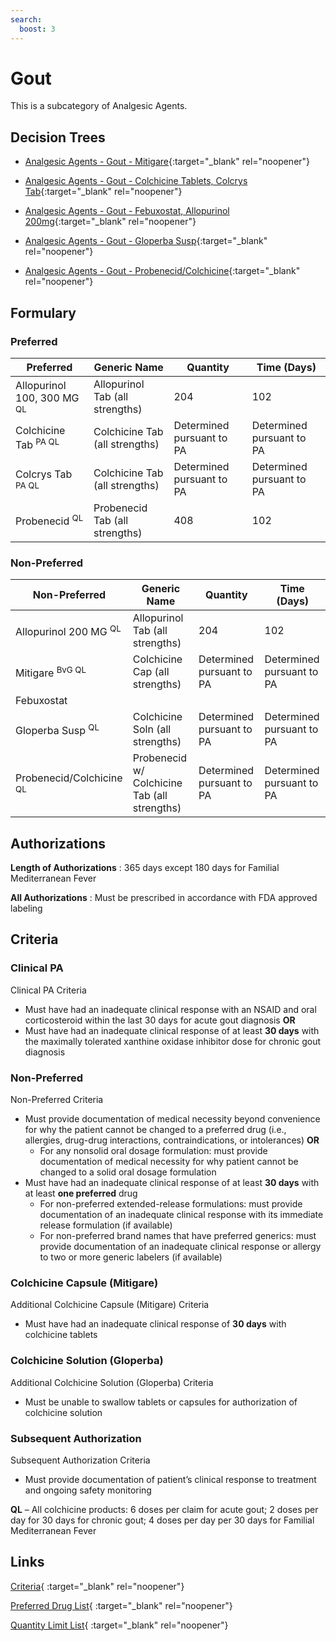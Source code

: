 ```yaml
---
search:
  boost: 3
---
```


# Gout

This is a subcategory of Analgesic Agents.

## Decision Trees

- [Analgesic Agents - Gout - Mitigare](https://forms.office.com/Pages/ResponsePage.aspx?id=nPhjxpvvj0G9PUHkbAzgaN9UYz8EqmlIs3_TYn4TbXBUQldMQ1JLVlg4UEJKOUlBOTdYTE1DWlhHRSQlQCN0PWcu){:target="_blank" rel="noopener"}

- [Analgesic Agents - Gout - Colchicine Tablets, Colcrys Tab](https://forms.office.com/Pages/ResponsePage.aspx?id=nPhjxpvvj0G9PUHkbAzgaN9UYz8EqmlIs3_TYn4TbXBUODMwUDJNWE9MMzBMRDdMVllJWEpBWU9JRCQlQCN0PWcu){:target="_blank" rel="noopener"}

- [Analgesic Agents - Gout - Febuxostat, Allopurinol 200mg](https://forms.office.com/Pages/ResponsePage.aspx?id=nPhjxpvvj0G9PUHkbAzgaN9UYz8EqmlIs3_TYn4TbXBUOUlUQjlSTUIxNjRaNExLMjZFN0RUNTlZRSQlQCN0PWcu){:target="_blank" rel="noopener"}

- [Analgesic Agents - Gout - Gloperba Susp](https://forms.office.com/Pages/ResponsePage.aspx?id=nPhjxpvvj0G9PUHkbAzgaN9UYz8EqmlIs3_TYn4TbXBUM0tTRVpKOVNCQUNNQU1OMkhOWDU4UlVXTyQlQCN0PWcu){:target="_blank" rel="noopener"}

- [Analgesic Agents - Gout - Probenecid/Colchicine](https://forms.office.com/Pages/ResponsePage.aspx?id=nPhjxpvvj0G9PUHkbAzgaN9UYz8EqmlIs3_TYn4TbXBUMUVWMjlORzhKVjk3TEoyQVpXVjM2NVVFRyQlQCN0PWcu){:target="_blank" rel="noopener"}

## Formulary

### Preferred

| Preferred                             | Generic Name                    | Quantity                  | Time (Days)               |
|---------------------------------------|---------------------------------|---------------------------|---------------------------|
| Allopurinol 100, 300 MG <sup>QL</sup> | Allopurinol Tab (all strengths) | 204                       | 102                       |
| Colchicine Tab <sup>PA QL</sup>       | Colchicine Tab (all strengths)  | Determined pursuant to PA | Determined pursuant to PA |
| Colcrys Tab <sup>PA QL</sup>              | Colchicine Tab (all strengths)  | Determined pursuant to PA | Determined pursuant to PA |
| Probenecid <sup>QL</sup>              | Probenecid Tab (all strengths)  | 408                       | 102                       |

### Non-Preferred

| Non-Preferred                       | Generic Name                                 | Quantity                  | Time (Days)               |
|-------------------------------------|----------------------------------------------|---------------------------|---------------------------|
| Allopurinol 200 MG <sup>QL</sup>    | Allopurinol Tab (all strengths)              | 204                       | 102                       |                                    |                           |
| Mitigare <sup>BvG QL</sup>          | Colchicine Cap (all strengths)               | Determined pursuant to PA | Determined pursuant to PA |
| Febuxostat                          |                                              |                           |                           |
| Gloperba Susp <sup>QL</sup>         | Colchicine Soln (all strengths)              | Determined pursuant to PA | Determined pursuant to PA |
| Probenecid/Colchicine <sup>QL</sup> | Probenecid w/ Colchicine Tab (all strengths) | Determined pursuant to PA | Determined pursuant to PA |

## Authorizations

**Length of Authorizations** : 365 days except 180 days for Familial Mediterranean Fever

**All Authorizations** : Must be prescribed in accordance with FDA approved labeling

## Criteria

### Clinical PA

Clinical PA Criteria

-   Must have had an inadequate clinical response with an NSAID and oral corticosteroid within the last 30 days for acute gout diagnosis **OR**
-   Must have had an inadequate clinical response of at least **30 days** with the maximally tolerated xanthine oxidase inhibitor dose for chronic gout diagnosis

### Non-Preferred

Non-Preferred Criteria

-   Must provide documentation of medical necessity beyond convenience for why the patient cannot be changed to a preferred drug (i.e., allergies, drug-drug interactions, contraindications, or intolerances) **OR**
    -   For any nonsolid oral dosage formulation: must provide documentation of medical necessity for why patient cannot be changed to a solid oral dosage formulation
-   Must have had an inadequate clinical response of at least **30 days** with at least **one preferred** drug
    -   For non-preferred extended-release formulations: must provide documentation of an inadequate clinical response with its immediate release formulation (if available)
    -   For non-preferred brand names that have preferred generics: must provide documentation of an inadequate clinical response or allergy to two or more generic labelers (if available)

### Colchicine Capsule (Mitigare)

Additional Colchicine Capsule (Mitigare) Criteria

-   Must have had an inadequate clinical response of **30 days** with colchicine tablets

### Colchicine Solution (Gloperba)

Additional Colchicine Solution (Gloperba) Criteria

-   Must be unable to swallow tablets or capsules for authorization of colchicine solution

### Subsequent Authorization

Subsequent Authorization Criteria

-   Must provide documentation of patient’s clinical response to treatment and ongoing safety monitoring

**QL** – All colchicine products: 6 doses per claim for acute gout; 2 doses per day for 30 days for chronic gout; 4 doses per day per 30 days for Familial Mediterranean Fever

## Links

[Criteria](https://pharmacy.medicaid.ohio.gov/sites/default/files/20230401_UPDL_Criteria%20_APPROVED.pdf#page=8){ :target="_blank" rel="noopener"}


[Preferred Drug List](https://pharmacy.medicaid.ohio.gov/sites/default/files/20230401_UPDL_v7_Approved.pdf#page=8){ :target="_blank" rel="noopener"}

[Quantity Limit List](https://pharmacy.medicaid.ohio.gov/sites/default/files/20230101_Ohio_Medicaid_Quantity_Document_APPROVED.pdf#overlay-context=drug-coverage){ :target="_blank" rel="noopener"}
